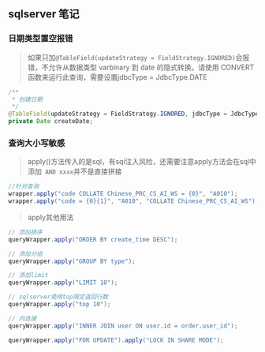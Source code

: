 ## sqlserver 笔记

### 日期类型置空报错

> 如果只加`@TableField(updateStrategy = FieldStrategy.IGNORED)`会报错，不允许从数据类型 varbinary 到 date 的隐式转换。请使用 CONVERT 函数来运行此查询，需要设置jdbcType = JdbcType.DATE

```java
/**
 * 创建日期
 */
@TableField(updateStrategy = FieldStrategy.IGNORED, jdbcType = JdbcType.DATE)
private Date createDate;
```

### 查询大小写敏感

> apply()方法传入的是sql，有sql注入风险，还需要注意apply方法会在sql中添加` AND xxxx`并不是直接拼接
```java
//针对查询
wrapper.apply("code COLLATE Chinese_PRC_CS_AI_WS = {0}", "A010");
wrapper.apply("code = {0}{1}", "A010", "COLLATE Chinese_PRC_CS_AI_WS");
```

> apply其他用法

```java
// 添加排序
queryWrapper.apply("ORDER BY create_time DESC");

// 添加分组
queryWrapper.apply("GROUP BY type"); 

// 添加limit
queryWrapper.apply("LIMIT 10");

// sqlserver使用top限定返回行数
queryWrapper.apply("top 10");

// 内连接
queryWrapper.apply("INNER JOIN user ON user.id = order.user_id");

queryWrapper.apply("FOR UPDATE").apply("LOCK IN SHARE MODE");
```
